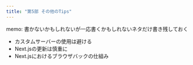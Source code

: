 ```yaml
---
title: "第5部 その他のTips"
---
```


memo: 書かないかもしれないが一応書くかもしれないネタだけ書き残しておく

- カスタムサーバーの使用は避ける
- Next.jsの更新は慎重に
- Next.jsにおけるブラウザバックの仕組み
